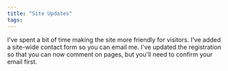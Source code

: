 ```yaml
---
title: "Site Updates"
tags:
---
```

I've spent a bit of time making the site more friendly for visitors. I've added a site-wide contact form so you can email me. I've updated the registration so that you can now comment on pages, but you'll need to confirm your email first.
